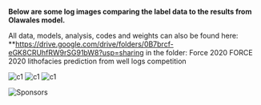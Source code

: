 **Below are some log images comparing  the label data to the results from Olawales model.**

All data, models, analysis, codes and weights can also be found here: **https://drive.google.com/drive/folders/0B7brcf-eGK8CRUhfRW9rSG91bW8?usp=sharing in the folder: Force 2020 FORCE 2020 lithofacies prediction from well logs competition




![c1](https://github.com/bolgebrygg/Force-2020-Machine-Learning-competition/blob/master/lithology_competition/images/wellslogs%201%20.png)
![c1](https://github.com/bolgebrygg/Force-2020-Machine-Learning-competition/blob/master/lithology_competition/images/wellslogs%202%20.png)
![c1](https://github.com/bolgebrygg/Force-2020-Machine-Learning-competition/blob/master/lithology_competition/images/wellslogs%203%20.png)

![Sponsors](https://github.com/bolgebrygg/Force-2020-Machine-Learning-competition/blob/master/bottom-sponsor-6.jpg)
